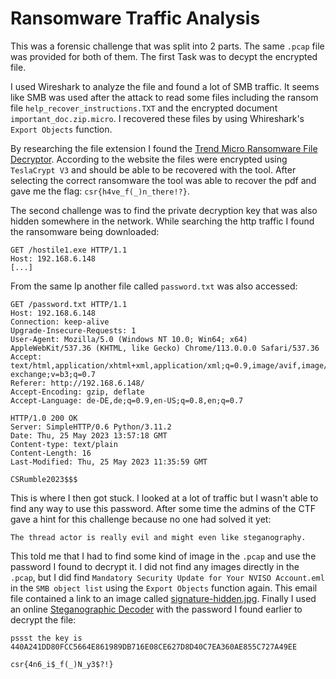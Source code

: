 # Ransomware Traffic Analysis
This was a forensic challenge that was split into 2 parts.
The same `.pcap` file was provided for both of them.
The first Task was to decypt the encrypted file.

I used Wireshark to analyze the file and found a lot of SMB traffic.
It seems like SMB was used after the attack to read some files including the ransom file `help_recover_instructions.TXT` and the encrypted document `important_doc.zip.micro`. I recovered these files by using Whireshark's `Export Objects` function.

By researching the file extension I found the [Trend Micro Ransomware File Decryptor](https://success.trendmicro.com/dcx/s/solution/1114221-downloading-and-using-the-trend-micro-ransomware-file-decryptor?language=en_US).
According to the website the files were encrypted using `TeslaCrypt V3` and should be able to be recovered with the tool. 
After selecting the correct ransomware the tool was able to recover the pdf and gave me the flag: `csr{h4ve_f(_)n_there!?}`.

The second challenge was to find the private decryption key that was also hidden somewhere in the network.
While searching the http traffic I found the ransomware being downloaded:
```
GET /hostile1.exe HTTP/1.1
Host: 192.168.6.148
[...]
```
From the same Ip another file called `password.txt` was also accessed:
```
GET /password.txt HTTP/1.1
Host: 192.168.6.148
Connection: keep-alive
Upgrade-Insecure-Requests: 1
User-Agent: Mozilla/5.0 (Windows NT 10.0; Win64; x64) AppleWebKit/537.36 (KHTML, like Gecko) Chrome/113.0.0.0 Safari/537.36
Accept: text/html,application/xhtml+xml,application/xml;q=0.9,image/avif,image/webp,image/apng,*/*;q=0.8,application/signed-exchange;v=b3;q=0.7
Referer: http://192.168.6.148/
Accept-Encoding: gzip, deflate
Accept-Language: de-DE,de;q=0.9,en-US;q=0.8,en;q=0.7

HTTP/1.0 200 OK
Server: SimpleHTTP/0.6 Python/3.11.2
Date: Thu, 25 May 2023 13:57:18 GMT
Content-type: text/plain
Content-Length: 16
Last-Modified: Thu, 25 May 2023 11:35:59 GMT

CSRumble2023$$$
```
This is where I then got stuck. 
I looked at a lot of traffic but I wasn't able to find any way to use this password. 
After some time the admins of the CTF gave a hint for this challenge because no one had solved it yet:
 ```
 The thread actor is really evil and might even like steganography.
 ```
 This told me that I had to find some kind of image in the `.pcap` and use the password I found to decrypt it. 
 I did not find any images directly in the `.pcap`, but I did find `Mandatory Security Update for Your NVISO Account.eml` in the `SMB object list` using the `Export Objects` function again.
 This email file contained a link to an image called [signature-hidden.jpg](https://ci3.googleusercontent.com/mail-sig/AIorK4yF0siiu2z-YcXTU8Jd6S8hselp-9S8b1XlRFh8WGa-Rq6BXMPbJmmGygfU1J8U07w2hpwmykc).
 Finally I used an online [Steganographic Decoder](https://futureboy.us/stegano/decinput.html) with the password I found earlier to decrypt the file:
 ```
 pssst the key is 440A241DD80FCC5664E861989DB716E08CE627D8D40C7EA360AE855C727A49EE 

csr{4n6_i$_f(_)N_y3$?!}
 ```